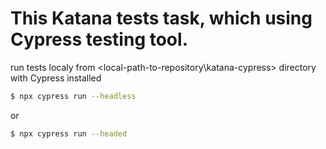 # This Katana tests task, which using Cypress testing tool.

run tests localy from <local-path-to-repository\katana-cypress> directory with Cypress installed 
```sh
$ npx cypress run --headless
```
or
```sh
$ npx cypress run --headed
```
